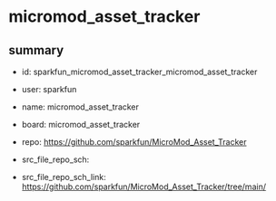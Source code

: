 # micromod_asset_tracker
 
## summary 
* id: sparkfun_micromod_asset_tracker_micromod_asset_tracker
* user: sparkfun
* name: micromod_asset_tracker
* board: micromod_asset_tracker
* repo: https://github.com/sparkfun/MicroMod_Asset_Tracker



* src_file_repo_sch: 
* src_file_repo_sch_link: https://github.com/sparkfun/MicroMod_Asset_Tracker/tree/main/






